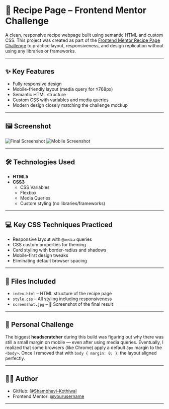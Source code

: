 # 🍳 Recipe Page – Frontend Mentor Challenge

A clean, responsive recipe webpage built using semantic HTML and custom CSS. This project was created as part of the [Frontend Mentor Recipe Page Challenge](https://www.frontendmentor.io/challenges/recipe-page-KiTsR8QQKm) to practice layout, responsiveness, and design replication without using any libraries or frameworks.

---

## ✨ Key Features

- Fully responsive design
- Mobile-friendly layout (media query for ≤768px)
- Semantic HTML structure
- Custom CSS with variables and media queries
- Modern design closely matching the challenge mockup

---

## 🖼️ Screenshot

![Final Screenshot](/Screenshot.jpeg)
![Mobile Screenshot](/screenshot2.jpeg)

---

## 🛠️ Technologies Used

- **HTML5**
- **CSS3**
  - CSS Variables
  - Flexbox
  - Media Queries
  - Custom styling (no libraries/frameworks)

---

## 💻 Key CSS Techniques Practiced

- Responsive layout with `@media` queries
- CSS custom properties for theming
- Card styling with border-radius and shadows
- Mobile-first design tweaks
- Eliminating default browser spacing

---

## 📁 Files Included

- `index.html` – HTML structure of the recipe page  
- `style.css` – All styling including responsiveness  
- `screenshot.jpg` – 📸 Screenshot of the final result 

---

## 🧠 Personal Challenge

The biggest **headscratcher** during this build was figuring out why there was still a small margin on mobile — even after using media queries. Eventually, I realized that some browsers (like Chrome) apply a default `8px` margin to the `<body>`. Once I removed that with `body { margin: 0; }`, the layout aligned perfectly.

---

## 🙋‍♂️ Author

- GitHub: [@Shambhavi-Kothiwal](https://github.com/Shambhavi-Kothiwal)
- Frontend Mentor: [@yourusername](https://www.frontendmentor.io/profile/yourusername)

---
